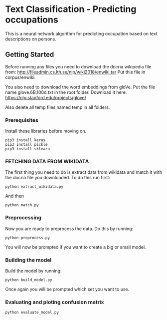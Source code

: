 # Text Classification - Predicting occupations

This is a neural network algorithm for predicting occupation based on text descriptions on persons.

## Getting Started

Before running any files you need to download the docria wikipedia file from:
http://fileadmin.cs.lth.se/nlp/wiki2018/enwiki.tar
Put this file in corpus/enwiki.

You also need to download the word embeddings from gloVe. Put the file name glove.6B.100d.txt in the root folder.
Download it here: https://nlp.stanford.edu/projects/glove/

Also delete all temp files named temp in all folders.

### Prerequisites

Install these libraries before moving on.

```
pip3 install keras
pip3 install pickle
pip3 install sklearn
```

### FETCHING DATA FROM WIKIDATA

The first thing you need to do is extract data from wikidata and match it with the docria file you downloaded.
To do this run first:

```
python extract_wikidata.py
```

And then

```
python match.py
```

### Preprocessing

Now you are ready to preprocess the data. Do this by running:

```
python preprocess.py
```

You will now be prompted if you want to create a big or small model.

### Building the model

Build the model by running:

```
python build_model.py
```

Once again you will be prompted which set you want to use.

### Evaluating and ploting confusion matrix

```
python evaluate_model.py
```
